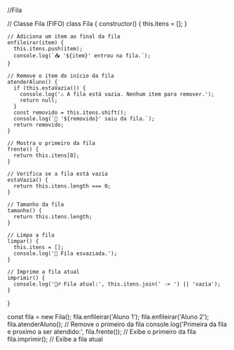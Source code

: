 //Fila


// Classe Fila (FIFO)
class Fila {
    constructor() {
      this.itens = [];
    }
  
    // Adiciona um item ao final da fila
    enfileirar(item) {
      this.itens.push(item);
      console.log(`📥 '${item}' entrou na fila.`);
    }
  
    // Remove o item do início da fila
    atenderAluno() {
      if (this.estaVazia()) {
        console.log('⚠️ A fila está vazia. Nenhum item para remover.');
        return null;
      }
      const removido = this.itens.shift();
      console.log(`🚪 '${removido}' saiu da fila.`);
      return removido;
    }
  
    // Mostra o primeiro da fila
    frente() {
      return this.itens[0];
    }
  
    // Verifica se a fila está vazia
    estaVazia() {
      return this.itens.length === 0;
    }
  
    // Tamanho da fila
    tamanho() {
      return this.itens.length;
    }
  
    // Limpa a fila
    limpar() {
      this.itens = [];
      console.log('🧹 Fila esvaziada.');
    }
  
    // Imprime a fila atual
    imprimir() {
      console.log('🚶‍♂️ Fila atual:', this.itens.join(' -> ') || 'vazia');
    }
  }

  const fila = new Fila();
    fila.enfileirar('Aluno 1');
    fila.enfileirar('Aluno 2');
    fila.atenderAluno(); // Remove o primeiro da fila
    console.log('Primeira da fila e proximo a ser atendido:', fila.frente()); // Exibe o primeiro da fila
    fila.imprimir(); // Exibe a fila atual
